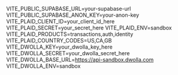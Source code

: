 VITE_PUBLIC_SUPABASE_URL=your-supabase-url
VITE_PUBLIC_SUPABASE_ANON_KEY=your-anon-key
VITE_PLAID_CLIENT_ID=your_client_id_here
VITE_PLAID_SECRET=your_secret_here
VITE_PLAID_ENV=sandbox
VITE_PLAID_PRODUCTS=transactions,auth,identity
VITE_PLAID_COUNTRY_CODES=US,CA,GB
VITE_DWOLLA_KEY=your_dwolla_key_here
VITE_DWOLLA_SECRET=your_dwolla_secret_here
VITE_DWOLLA_BASE_URL=https://api-sandbox.dwolla.com
VITE_DWOLLA_ENV=sandbox